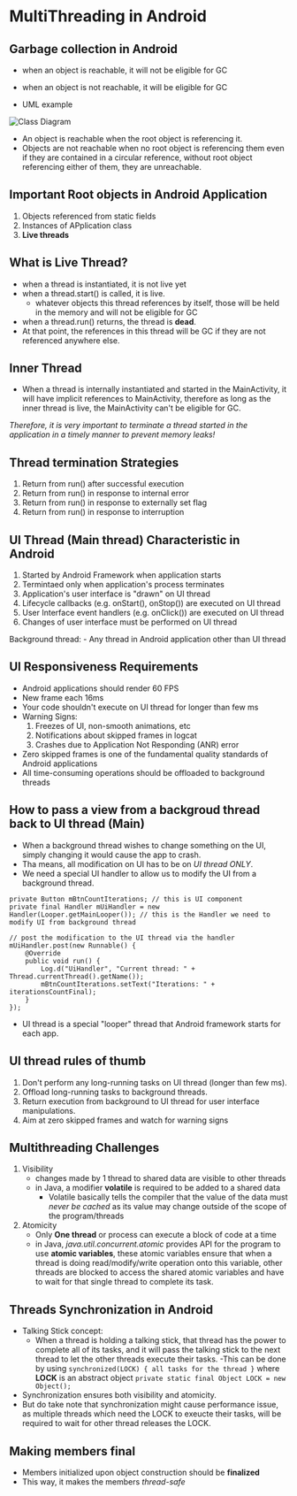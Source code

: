 # MultiThreading in Android

## Garbage collection in Android
- when an object is reachable, it will not be eligible for GC
- when an object is not reachable, it will be eligible for GC

- UML example

![Class Diagram](http://www.plantuml.com/plantuml/proxy?src=https://raw.githubusercontent.com/ash54xiang/multithreading_in_android/master/UML/garbage_collection.puml)


- An object is reachable when the root object is referencing it.
- Objects are not reachable when no root object is referencing them even if they are contained in a circular reference, without root object referencing either of them, they are unreachable.

## Important Root objects in Android Application
1. Objects referenced from static fields
2. Instances of APplication class
3. **Live threads**

## What is Live Thread?
- when a thread is instantiated, it is not live yet
- when a thread.start() is called, it is live.
    - whatever objects this thread references by itself, those will be held in the memory and will not be eligible for GC
- when a thread.run() returns, the thread is **dead**.
- At that point, the references in this thread will be GC if they are not referenced anywhere else.

## Inner Thread
- When a thread is internally instantiated and started in the MainActivity, it will have implicit references to MainActivity, therefore as long as the inner thread is live, the MainActivity can't be eligible for GC.

*Therefore, it is very important to terminate a thread started in the application in a timely manner to prevent memory leaks!*

## Thread termination Strategies
1. Return from run() after successful execution
2. Return from run() in response to internal error
3. Return from run() in response to externally set flag
4. Return from run() in response to interruption

## UI Thread (Main thread) Characteristic in Android 
1. Started by Android Framework when application starts
2. Termintaed only when application's process terminates
3. Application's user interface is "drawn" on UI thread
4. Lifecycle callbacks (e.g. onStart(), onStop()) are executed on UI thread
5. User Interface event handlers (e.g. onClick()) are executed on UI thread
6. Changes of user interface must be performed on UI thread

Background thread:
    - Any thread in Android application other than UI thread

## UI Responsiveness Requirements
- Android applications should render 60 FPS
- New frame each 16ms
- Your code shouldn't execute on UI thread for longer than few ms
- Warning Signs:
    1. Freezes of UI, non-smooth animations, etc
    2. Notifications about skipped frames in logcat
    3. Crashes due to Application Not Responding (ANR) error
- Zero skipped frames is one of the fundamental quality standards of Android applications
- All time-consuming operations should be offloaded to background threads

## How to pass a view from a backgroud thread back to UI thread (Main)
- When a background thread wishes to change something on the UI, simply changing it would cause the app to crash.
- Tha means, all modification on UI has to be on *UI thread ONLY*.
- We need a special UI handler to allow us to modify the UI from a background thread.

```
private Button mBtnCountIterations; // this is UI component
private final Handler mUiHandler = new Handler(Looper.getMainLooper()); // this is the Handler we need to modify UI from background thread

// post the modification to the UI thread via the handler
mUiHandler.post(new Runnable() {
    @Override
    public void run() {
        Log.d("UiHandler", "Current thread: " + Thread.currentThread().getName());
        mBtnCountIterations.setText("Iterations: " + iterationsCountFinal);
    }
});
```

- UI thread is a special "looper" thread that Android framework starts for each app.

## UI thread rules of thumb
1. Don't perform any long-running tasks on UI thread (longer than few ms).
2. Offload long-running tasks to background threads.
3. Return execution from background to UI thread for user interface manipulations.
4. Aim at zero skipped frames and watch for warning signs

## Multithreading Challenges
1. Visibility
    - changes made by 1 thread to shared data are visible to other threads
    - in Java, a modifier **volatile** is required to be added to a shared data
        - Volatile basically tells the compiler that the value of the data must *never be cached* as its value may change outside of the scope of the program/threads
2. Atomicity
    - Only **One thread** or process can execute a block of code at a time
    - in Java, *java.util.concurrent.atomic* provides API for the program to use **atomic variables**, these atomic variables ensure that when a thread is doing read/modify/write operation onto this variable, other threads are blocked to access the shared atomic variables and have to wait for that single thread to complete its task.

## Threads Synchronization in Android
- Talking Stick concept:
    - When a thread is holding a talking stick, that thread has the power to complete all of its tasks, and it will pass the talking stick to the next thread to let the other threads execute their tasks.
    -This can be done by using ```synchronized(LOCK) { all tasks for the thread }``` where **LOCK** is an abstract object ```private static final Object LOCK = new Object();```
- Synchronization ensures both visibility and atomicity.
- But do take note that synchronization might cause performance issue, as multiple threads which need the LOCK to exeucte their tasks, will be required to wait for other thread releases the LOCK.

## Making members **final**
- Members initialized upon object construction should be **finalized**
- This way, it makes the members *thread-safe*
